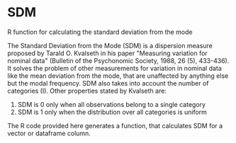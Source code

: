 # SDM
R function for calculating the standard deviation from the mode

The Standard Deviation from the Mode (SDM) is a dispersion measure proposed by Tarald O. Kvalseth in his paper "Measuring variation for nominal data" (Bulletin of the Psychonomic Society, 1988, 26 (5), 433-436). 
It solves the problem of other measurements for variation in nominal data like the mean deviation from the mode, that are unaffected by anything else but the modal frequency. SDM also takes into account the number of categories (I).
Other properties stated by Kvalseth are:
1. SDM is 0 only when all observations belong to a single category
2. SDM is 1 only when the distribution over all categories is uniform

The R code provided here generates a function, that calculates SDM for a vector or dataframe column.
